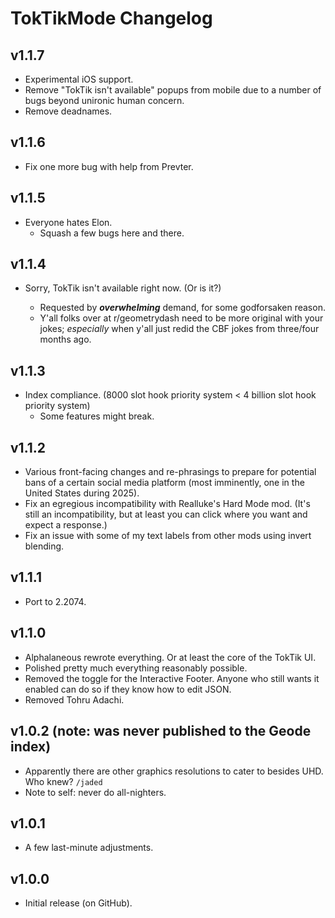 # <c-25f4ee>Tok</c><c-fe2c55>Tik</c>Mode Changelog
## v1.1.7
- Experimental iOS support.
- Remove "<c-25f4ee>Tok</c><c-fe2c55>Tik</c> isn't available" popups from mobile due to a number of bugs beyond unironic human concern.
- Remove deadnames.
## v1.1.6
- Fix one more bug with help from Prevter.
## v1.1.5
- Everyone hates Elon.
  - Squash a few bugs here and there.
## v1.1.4
- Sorry, <c-25f4ee>Tok</c><c-fe2c55>Tik</c> isn't available right now. (Or is it?)
  - Requested by ***<cr>_overwhelming_</c>*** demand, for some godforsaken reason.
  - Y'all folks over at <co>r/geometrydash</c> need to be more original with your jokes; *especially* when y'all just redid the CBF jokes from three/four months ago. 
## v1.1.3
- Index compliance. (8000 slot hook priority system < 4 billion slot hook priority system)
  - Some features might break.
## v1.1.2
- Various front-facing changes and re-phrasings to prepare for potential bans of a certain social media platform (most imminently, one in the United States during 2025).
- Fix an egregious incompatibility with Realluke's Hard Mode mod. <cy>(It's still an incompatibility, but at least you can click where you want and expect a response.)</c>
- Fix an issue with some of my text labels from other mods using invert blending.
## v1.1.1
- Port to 2.2074.
## v1.1.0
- <c-4c6e5d>Alp</c><c-73ab90>ha</c><c-bc419c>la</c><c-ce6087>n</c><c-ec9667>e</c><c-fcfc78>o</c><c-83da96>u</c><c-80d5dc>s</c> rewrote everything. Or at least the core of the <c-25f4ee>Tok</c><c-fe2c55>Tik</c> UI.
- Polished pretty much everything reasonably possible.
- Removed the toggle for the Interactive Footer. Anyone who still wants it enabled can do so if they know how to edit JSON.
- Removed Tohru Adachi.
## v1.0.2 (note: was never published to the Geode index)
- Apparently there are other graphics resolutions to cater to besides UHD. Who knew? `/jaded`
- Note to self: never do all-nighters.
## v1.0.1
- A few last-minute adjustments.
## v1.0.0
- Initial release (on GitHub).